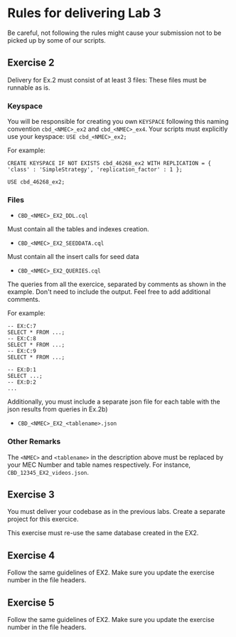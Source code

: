 # Rules for delivering Lab 3

Be careful, not following the rules might cause your submission not to be picked up by some of our scripts.

## Exercise 2
Delivery for Ex.2 must consist of at least 3 files:
These files must be runnable as is.

### Keyspace
You will be responsible for creating you own `KEYSPACE` following this naming convention `cbd_<NMEC>_ex2` and `cbd_<NMEC>_ex4`.
Your scripts must explicitly use your keyspace: `USE cbd_<NMEC>_ex2;`

For example:
```
CREATE KEYSPACE IF NOT EXISTS cbd_46268_ex2 WITH REPLICATION = { 'class' : 'SimpleStrategy', 'replication_factor' : 1 };

USE cbd_46268_ex2;
```

### Files

* `CBD_<NMEC>_EX2_DDL.cql`

Must contain all the tables and indexes creation.


* `CBD_<NMEC>_EX2_SEEDDATA.cql`

Must contain all the insert calls for seed data

* `CBD_<NMEC>_EX2_QUERIES.cql`

The queries from all the exercice, separated by comments as shown in the example.
Don't need to include the output. Feel free to add additional comments.    

For example:
```
-- EX:C:7
SELECT * FROM ...;
-- EX:C:8
SELECT * FROM ...;
-- EX:C:9
SELECT * FROM ...;

-- EX:D:1
SELECT ...;
-- EX:D:2
...
```

Additionally, you must include a separate json file for each table with the json results from queries in Ex.2b)
* `CBD_<NMEC>_EX2_<tablename>.json`

### Other Remarks

The `<NMEC>` and `<tablename>` in the description above must be replaced by your MEC Number and table names respectively.
For instance, `CBD_12345_EX2_videos.json`.

## Exercise 3

You must deliver your codebase as in the previous labs. Create a separate project for this exercice.

This exercise must re-use the same database created in the EX2.

## Exercise 4

Follow the same guidelines of EX2. Make sure you update the exercise number in the file headers.

## Exercise 5

Follow the same guidelines of EX2. Make sure you update the exercise number in the file headers.